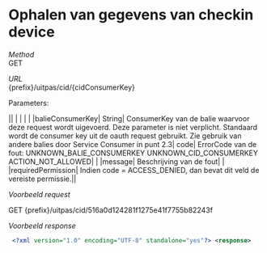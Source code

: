 ---
---

# Ophalen van gegevens van checkin device

_Method_<br> GET

_URL_<br> {prefix}/uitpas/cid/{cidConsumerKey}

Parameters:

 

|| | | | |
|balieConsumerKey| String| ConsumerKey van de balie waarvoor deze request wordt uigevoerd. Deze parameter is niet verplicht. Standaard wordt de consumer key uit de oauth request gebruikt. Zie gebruik van andere balies door Service Consumer in punt 2.3| code| ErrorCode van de fout: UNKNOWN\_BALIE\_CONSUMERKEY UNKNOWN\_CID\_CONSUMERKEY ACTION\_NOT\_ALLOWED| |
|message| Beschrijving van de fout| |
|requiredPermission| Indien code = ACCESS\_DENIED, dan bevat dit veld de vereiste permissie.||

_Voorbeeld request_

GET {prefix}/uitpas/cid/516a0d124281f1275e41f7755b82243f

_Voorbeeld response_


~~~xml
 <?xml version="1.0" encoding="UTF-8" standalone="yes"?> <response>     <balies>         <balie>             <name>CC De Werf</name>             <id>testkey57588868-EA2A-3A56-0AC173415A6D1BE7</id>         </balie>     </balies>     <cdbid>e0a98c05-d0b1-47b8-a13e-0b5db55369d8</cdbid>     <consumerKey>516a0d124281f1275e41f7755b82243f</consumerKey>     <name>cid1</name>     <status>ACTIVE</status> </response>
~~~
